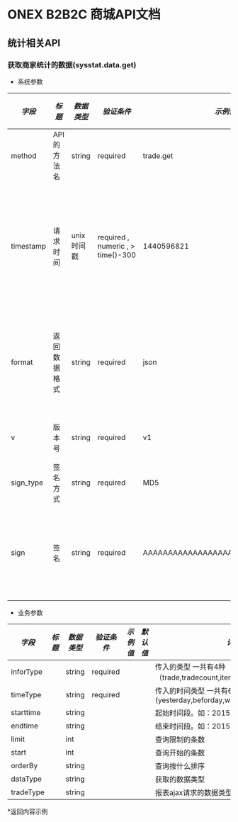 # ONEX B2B2C 商城API文档

## 统计相关API

### 获取商家统计的数据(sysstat.data.get)

* 系统参数

| *字段* | *标题* | *数据类型* | *验证条件* | *示例值* | *默认值* | *详细说明* |
| ------------- | ------------- | ------------- | ------------- | ------------- | ------------- | ------------- |
| method | API的方法名 | string | required | trade.get | null | 标识请求的是哪个API |
| timestamp | 请求时间 | unix时间戳 | required , numeric , > time()-300 | 1440596821 | null | 标识API请求的发起时间，如果超时300秒则拒绝请求 |
| format | 返回数据格式 | string | required | json | json | 返回数据是json格式的，目前只支持json |
| v | 版本号 | string | required | v1 | null | 标识该接口的版本 |
| sign_type | 签名方式 | string | required | MD5 | null | 标识签名算法 |
| sign | 签名 | string | required | AAAAAAAAAAAAAAAAAAAAAAAAAAAAAAAAA | null | 数据签名，32位长度16进制数字 |


* 业务参数

| *字段* | *标题* | *数据类型* | *验证条件* | *示例值* | *默认值* | *详细说明* |
| ------------- | ------------- | ------------- | ------------- | ------------- | ------------- | ------------- |
| inforType |  | string | required |  |  | 传入的类型 一共有4种（trade,tradecount,item,itemcount） |
| timeType |  | string | required |  |  | 传入的时间类型 一共有6种(yesterday,beforday,week,month,selecttime,select) |
| starttime |  | string |  |  |  | 起始时间段。如：2015/05/15-2015/05/15 |
| endtime |  | string |  |  |  | 结束时间段。如：2015/05/03-2015/05/03 |
| limit |  | int |  |  |  | 查询限制的条数 |
| start |  | int |  |  |  | 查询开始的条数 |
| orderBy |  | string |  |  |  | 查询按什么排序 |
| dataType |  | string |  |  |  | 获取的数据类型 |
| tradeType |  | string |  |  |  | 报表ajax请求的数据类型 |


*返回内容示例

```



```


